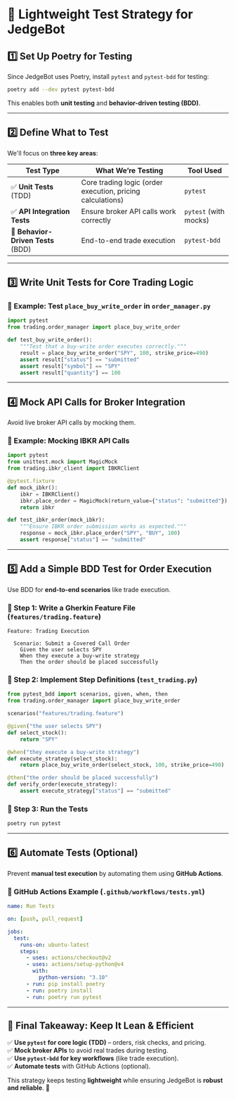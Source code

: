 # 🚀 Lightweight Test Strategy for JedgeBot

## 1️⃣ Set Up Poetry for Testing
Since JedgeBot uses Poetry, install `pytest` and `pytest-bdd` for testing:

```sh
poetry add --dev pytest pytest-bdd
```

This enables both **unit testing** and **behavior-driven testing (BDD)**.

---

## 2️⃣ Define What to Test
We'll focus on **three key areas**:

| **Test Type**    | **What We’re Testing** | **Tool Used** |
|----------------|----------------|-------------|
| ✅ **Unit Tests** (TDD) | Core trading logic (order execution, pricing calculations) | `pytest` |
| ✅ **API Integration Tests** | Ensure broker API calls work correctly | `pytest` (with mocks) |
| 🔹 **Behavior-Driven Tests** (BDD) | End-to-end trade execution | `pytest-bdd` |

---

## 3️⃣ Write Unit Tests for Core Trading Logic
### 📌 Example: Test `place_buy_write_order` in `order_manager.py`
```python
import pytest
from trading.order_manager import place_buy_write_order

def test_buy_write_order():
    """Test that a buy-write order executes correctly."""
    result = place_buy_write_order("SPY", 100, strike_price=490)
    assert result["status"] == "submitted"
    assert result["symbol"] == "SPY"
    assert result["quantity"] == 100
```

---

## 4️⃣ Mock API Calls for Broker Integration
Avoid live broker API calls by mocking them.

### 📌 Example: Mocking IBKR API Calls
```python
import pytest
from unittest.mock import MagicMock
from trading.ibkr_client import IBKRClient

@pytest.fixture
def mock_ibkr():
    ibkr = IBKRClient()
    ibkr.place_order = MagicMock(return_value={"status": "submitted"})
    return ibkr

def test_ibkr_order(mock_ibkr):
    """Ensure IBKR order submission works as expected."""
    response = mock_ibkr.place_order("SPY", "BUY", 100)
    assert response["status"] == "submitted"
```

---

## 5️⃣ Add a Simple BDD Test for Order Execution
Use BDD for **end-to-end scenarios** like trade execution.

### 📌 Step 1: Write a Gherkin Feature File (`features/trading.feature`)
```gherkin
Feature: Trading Execution

  Scenario: Submit a Covered Call Order
    Given the user selects SPY
    When they execute a buy-write strategy
    Then the order should be placed successfully
```

### 📌 Step 2: Implement Step Definitions (`test_trading.py`)
```python
from pytest_bdd import scenarios, given, when, then
from trading.order_manager import place_buy_write_order

scenarios("features/trading.feature")

@given("the user selects SPY")
def select_stock():
    return "SPY"

@when("they execute a buy-write strategy")
def execute_strategy(select_stock):
    return place_buy_write_order(select_stock, 100, strike_price=490)

@then("the order should be placed successfully")
def verify_order(execute_strategy):
    assert execute_strategy["status"] == "submitted"
```

### 📌 Step 3: Run the Tests
```sh
poetry run pytest
```

---

## 6️⃣ Automate Tests (Optional)
Prevent **manual test execution** by automating them using **GitHub Actions**.

### 📌 GitHub Actions Example (`.github/workflows/tests.yml`)
```yaml
name: Run Tests

on: [push, pull_request]

jobs:
  test:
    runs-on: ubuntu-latest
    steps:
      - uses: actions/checkout@v2
      - uses: actions/setup-python@v4
        with:
          python-version: "3.10"
      - run: pip install poetry
      - run: poetry install
      - run: poetry run pytest
```

---

## 🎯 Final Takeaway: Keep It Lean & Efficient
✅ **Use `pytest` for core logic (TDD)** – orders, risk checks, and pricing.  
✅ **Mock broker APIs** to avoid real trades during testing.  
✅ **Use `pytest-bdd` for key workflows** (like trade execution).  
✅ **Automate tests** with GitHub Actions (optional).  

This strategy keeps testing **lightweight** while ensuring JedgeBot is **robust and reliable**. 🚀
